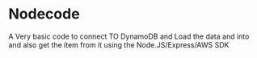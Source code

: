 # Nodecode

A Very basic code to connect TO DynamoDB and Load the data and into and also get the item from it using the Node.JS/Express/AWS SDK
